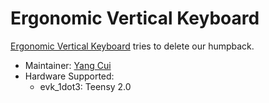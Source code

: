 # Ergonomic Vertical Keyboard

[Ergonomic Vertical Keyboard](https://github.com/YangPiCui/ErgonomicVerticalKeyboard) tries to delete our humpback.

* Maintainer: [Yang Cui](https://github.com/YangPiCui)
* Hardware Supported:
  * evk_1dot3: Teensy 2.0